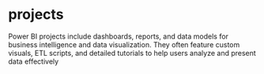 # projects
Power BI projects include dashboards, reports, and data models for business intelligence and data visualization. They often feature custom visuals, ETL scripts, and detailed tutorials to help users analyze and present data effectively
